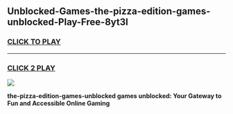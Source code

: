 
## Unblocked-Games-the-pizza-edition-games-unblocked-Play-Free-8yt3l
<h3>
<a href="https://premium76.site?title=the-pizza-edition-games-unblocked&ref=18A1">CLICK TO PLAY</a></h3>
<hr>

<h3>
<a href="https://premium76.site?title=the-pizza-edition-games-unblocked&ref=18A1">CLICK 2 PLAY</a>
  
</h3>

<a href="https://premium76.site?title=the-pizza-edition-games-unblocked&ref=18A1"><img src="https://clearcache.store/games.png"></a>


**the-pizza-edition-games-unblocked games unblocked: Your Gateway to Fun and Accessible Online Gaming**
